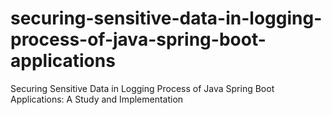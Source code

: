 # securing-sensitive-data-in-logging-process-of-java-spring-boot-applications
Securing Sensitive Data in Logging Process of Java Spring Boot Applications: A Study and Implementation
